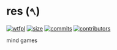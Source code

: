 # res (𐤓)
[![wtfpl](https://img.shields.io/badge/license-WTFPL-red)](http://www.wtfpl.net/)
[![size](https://img.shields.io/github/repo-size/AntiGlowieAction/res)](https://github.com/AntiGlowieAction/res)
[![commits](https://img.shields.io/github/last-commit/AntiGlowieAction/res
)](https://github.com/AntiGlowieAction/res)
[![contributors](https://img.shields.io/github/contributors/AntiGlowieAction/res)](https://github.com/AntiGlowieAction/res)


mind games